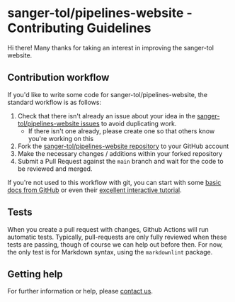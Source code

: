 # sanger-tol/pipelines-website - Contributing Guidelines

Hi there! Many thanks for taking an interest in improving the sanger-tol website.

## Contribution workflow

If you'd like to write some code for sanger-tol/pipelines-website, the standard workflow is as follows:

1. Check that there isn't already an issue about your idea in the
   [sanger-tol/pipelines-website issues](https://github.com/sanger-tol/pipelines-website/issues) to avoid duplicating work.
   - If there isn't one already, please create one so that others know you're working on this
2. Fork the [sanger-tol/pipelines-website repository](https://github.com/sanger-tol/pipelines-website) to your GitHub account
3. Make the necessary changes / additions within your forked repository
4. Submit a Pull Request against the `main` branch and wait for the code to be reviewed and merged.

If you're not used to this workflow with git, you can start with some [basic docs from GitHub](https://help.github.com/articles/fork-a-repo/) or even their [excellent interactive tutorial](https://try.github.io/).

## Tests

When you create a pull request with changes, Github Actions will run automatic tests.
Typically, pull-requests are only fully reviewed when these tests are passing, though of course we can help out before then.
For now, the only test is for Markdown syntax, using the `markdownlint` package.

## Getting help

For further information or help, please [contact us](https://github.com/sanger-tol/pipelines-website/issues/new?assignees=muffato%2Cmuffato&labels=connect&projects=&template=contact_us.yaml&title=%5BContact+Us%5D%3A+).
